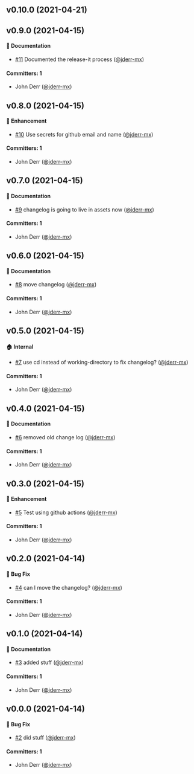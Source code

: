 ## v0.10.0 (2021-04-21)

## v0.9.0 (2021-04-15)

#### :memo: Documentation
* [#11](https://github.com/jderr-mx/phoenix_test/pull/11) Documented the release-it process ([@jderr-mx](https://github.com/jderr-mx))

#### Committers: 1
- John Derr ([@jderr-mx](https://github.com/jderr-mx))

## v0.8.0 (2021-04-15)

#### :rocket: Enhancement
* [#10](https://github.com/jderr-mx/phoenix_test/pull/10) Use secrets for github email and name ([@jderr-mx](https://github.com/jderr-mx))

#### Committers: 1
- John Derr ([@jderr-mx](https://github.com/jderr-mx))

## v0.7.0 (2021-04-15)

#### :memo: Documentation
* [#9](https://github.com/jderr-mx/phoenix_test/pull/9) changelog is going to live in assets now ([@jderr-mx](https://github.com/jderr-mx))

#### Committers: 1
- John Derr ([@jderr-mx](https://github.com/jderr-mx))

## v0.6.0 (2021-04-15)

#### :memo: Documentation
* [#8](https://github.com/jderr-mx/phoenix_test/pull/8) move changelog ([@jderr-mx](https://github.com/jderr-mx))

#### Committers: 1
- John Derr ([@jderr-mx](https://github.com/jderr-mx))


## v0.5.0 (2021-04-15)

#### :house: Internal
* [#7](https://github.com/jderr-mx/phoenix_test/pull/7) use cd instead of working-directory to fix changelog? ([@jderr-mx](https://github.com/jderr-mx))

#### Committers: 1
- John Derr ([@jderr-mx](https://github.com/jderr-mx))


## v0.4.0 (2021-04-15)

#### :memo: Documentation
* [#6](https://github.com/jderr-mx/phoenix_test/pull/6) removed old change log ([@jderr-mx](https://github.com/jderr-mx))

#### Committers: 1
- John Derr ([@jderr-mx](https://github.com/jderr-mx))


## v0.3.0 (2021-04-15)

#### :rocket: Enhancement
* [#5](https://github.com/jderr-mx/phoenix_test/pull/5) Test using github actions ([@jderr-mx](https://github.com/jderr-mx))

#### Committers: 1
- John Derr ([@jderr-mx](https://github.com/jderr-mx))


## v0.2.0 (2021-04-14)

#### :bug: Bug Fix
* [#4](https://github.com/jderr-mx/phoenix_test/pull/4) can I move the changelog? ([@jderr-mx](https://github.com/jderr-mx))

#### Committers: 1
- John Derr ([@jderr-mx](https://github.com/jderr-mx))


## v0.1.0 (2021-04-14)

#### :memo: Documentation
* [#3](https://github.com/jderr-mx/phoenix_test/pull/3) added stuff ([@jderr-mx](https://github.com/jderr-mx))

#### Committers: 1
- John Derr ([@jderr-mx](https://github.com/jderr-mx))


## v0.0.0 (2021-04-14)

#### :bug: Bug Fix
* [#2](https://github.com/jderr-mx/phoenix_test/pull/2) did stuff ([@jderr-mx](https://github.com/jderr-mx))

#### Committers: 1
- John Derr ([@jderr-mx](https://github.com/jderr-mx))

